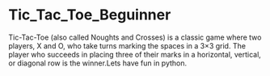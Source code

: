 # Tic_Tac_Toe_Beguinner
Tic-Tac-Toe (also called Noughts and Crosses) is a classic game where two players, X and O, who take turns marking the spaces in a 3×3 grid. The player who succeeds in placing three of their marks in a horizontal, vertical, or diagonal row is the winner.Lets have fun in python.
